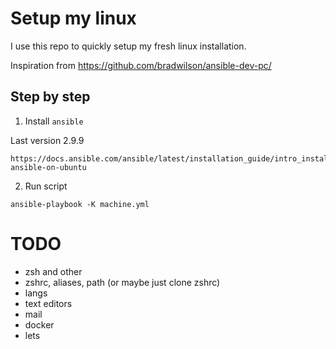 # Setup my linux

I use this repo to quickly setup my fresh linux installation.

Inspiration from https://github.com/bradwilson/ansible-dev-pc/

## Step by step

1. Install `ansible`

Last version 2.9.9

```
https://docs.ansible.com/ansible/latest/installation_guide/intro_installation.html#installing-ansible-on-ubuntu
```

2. Run script

```shell
ansible-playbook -K machine.yml
```

# TODO
- zsh and other
- zshrc, aliases, path (or maybe just clone zshrc)
- langs
- text editors
- mail
- docker
- lets